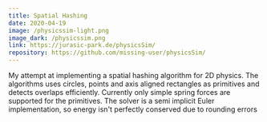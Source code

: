 ```yaml
---
title: Spatial Hashing
date: 2020-04-19
image: /physicssim-light.png
image_dark: /physicssim.png
link: https://jurasic-park.de/physicsSim/
repository: https://github.com/missing-user/physicsSim/
---
```

My attempt at implementing a spatial hashing algorithm for 2D physics. The algorithms uses circles, points and axis aligned rectangles as primitives and detects overlaps efficiently. Currently only simple spring forces are supported for the primitives. The solver is a semi implicit Euler implementation, so energy isn't perfectly conserved due to rounding errors